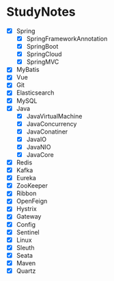 # StudyNotes

- [x] Spring
  - [x] SpringFrameworkAnnotation
  - [x] SpringBoot
  - [x] SpringCloud
  - [x] SpringMVC
- [x] MyBatis
- [x] Vue
- [x] Git
- [x] Elasticsearch
- [x] MySQL
- [x] Java
  - [x] JavaVirtualMachine
  - [x] JavaConcurrency
  - [x] JavaConatiner
  - [x] JavaIO
  - [x] JavaNIO
  - [x] JavaCore
- [x] Redis
- [x] Kafka
- [x] Eureka
- [x] ZooKeeper
- [x] Ribbon
- [x] OpenFeign
- [x] Hystrix
- [x] Gateway
- [x] Config
- [x] Sentinel
- [x] Linux
- [x] Sleuth
- [x] Seata
- [x] Maven
- [x] Quartz